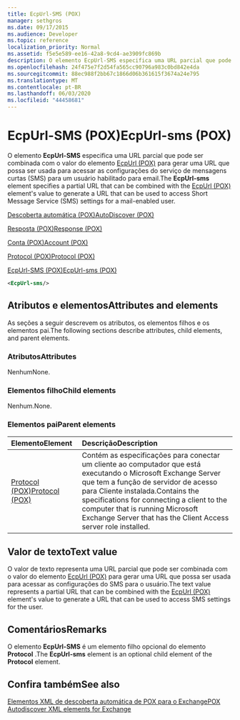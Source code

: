 ```yaml
---
title: EcpUrl-SMS (POX)
manager: sethgros
ms.date: 09/17/2015
ms.audience: Developer
ms.topic: reference
localization_priority: Normal
ms.assetid: f5e5e589-ee16-42a8-9cd4-ae3909fc869b
description: O elemento EcpUrl-SMS especifica uma URL parcial que pode ser combinada com o valor do elemento EcpUrl (POX) para gerar uma URL que possa ser usada para acessar as configurações do serviço de mensagens curtas (SMS) para um usuário habilitado para email.
ms.openlocfilehash: 24f475e7f2d54fa565cc90796a983c0bd842e4da
ms.sourcegitcommit: 88ec988f2bb67c1866d06b361615f3674a24e795
ms.translationtype: MT
ms.contentlocale: pt-BR
ms.lasthandoff: 06/03/2020
ms.locfileid: "44458681"
---
```

# <a name="ecpurl-sms-pox"></a><span data-ttu-id="23e5d-103">EcpUrl-SMS (POX)</span><span class="sxs-lookup"><span data-stu-id="23e5d-103">EcpUrl-sms (POX)</span></span>

<span data-ttu-id="23e5d-104">O elemento **EcpUrl-SMS** especifica uma URL parcial que pode ser combinada com o valor do elemento [EcpUrl (POX)](ecpurl-pox.md) para gerar uma URL que possa ser usada para acessar as configurações do serviço de mensagens curtas (SMS) para um usuário habilitado para email.</span><span class="sxs-lookup"><span data-stu-id="23e5d-104">The **EcpUrl-sms** element specifies a partial URL that can be combined with the [EcpUrl (POX)](ecpurl-pox.md) element's value to generate a URL that can be used to access Short Message Service (SMS) settings for a mail-enabled user.</span></span> 
  
[<span data-ttu-id="23e5d-105">Descoberta automática (POX)</span><span class="sxs-lookup"><span data-stu-id="23e5d-105">AutoDiscover (POX)</span></span>](autodiscover-pox.md)
  
[<span data-ttu-id="23e5d-106">Resposta (POX)</span><span class="sxs-lookup"><span data-stu-id="23e5d-106">Response (POX)</span></span>](response-pox.md)
  
[<span data-ttu-id="23e5d-107">Conta (POX)</span><span class="sxs-lookup"><span data-stu-id="23e5d-107">Account (POX)</span></span>](account-pox.md)
  
[<span data-ttu-id="23e5d-108">Protocol (POX)</span><span class="sxs-lookup"><span data-stu-id="23e5d-108">Protocol (POX)</span></span>](protocol-pox.md)
  
[<span data-ttu-id="23e5d-109">EcpUrl-SMS (POX)</span><span class="sxs-lookup"><span data-stu-id="23e5d-109">EcpUrl-sms (POX)</span></span>](ecpurl-sms-pox.md)
  
```XML
<EcpUrl-sms/>
```

## <a name="attributes-and-elements"></a><span data-ttu-id="23e5d-110">Atributos e elementos</span><span class="sxs-lookup"><span data-stu-id="23e5d-110">Attributes and elements</span></span>

<span data-ttu-id="23e5d-111">As seções a seguir descrevem os atributos, os elementos filhos e os elementos pai.</span><span class="sxs-lookup"><span data-stu-id="23e5d-111">The following sections describe attributes, child elements, and parent elements.</span></span>
  
### <a name="attributes"></a><span data-ttu-id="23e5d-112">Atributos</span><span class="sxs-lookup"><span data-stu-id="23e5d-112">Attributes</span></span>

<span data-ttu-id="23e5d-113">Nenhum</span><span class="sxs-lookup"><span data-stu-id="23e5d-113">None.</span></span>
  
### <a name="child-elements"></a><span data-ttu-id="23e5d-114">Elementos filho</span><span class="sxs-lookup"><span data-stu-id="23e5d-114">Child elements</span></span>

<span data-ttu-id="23e5d-115">Nenhum.</span><span class="sxs-lookup"><span data-stu-id="23e5d-115">None.</span></span>
  
### <a name="parent-elements"></a><span data-ttu-id="23e5d-116">Elementos pai</span><span class="sxs-lookup"><span data-stu-id="23e5d-116">Parent elements</span></span>

|<span data-ttu-id="23e5d-117">**Elemento**</span><span class="sxs-lookup"><span data-stu-id="23e5d-117">**Element**</span></span>|<span data-ttu-id="23e5d-118">**Descrição**</span><span class="sxs-lookup"><span data-stu-id="23e5d-118">**Description**</span></span>|
|:-----|:-----|
|[<span data-ttu-id="23e5d-119">Protocol (POX)</span><span class="sxs-lookup"><span data-stu-id="23e5d-119">Protocol (POX)</span></span>](protocol-pox.md) <br/> |<span data-ttu-id="23e5d-120">Contém as especificações para conectar um cliente ao computador que está executando o Microsoft Exchange Server que tem a função de servidor de acesso para Cliente instalada.</span><span class="sxs-lookup"><span data-stu-id="23e5d-120">Contains the specifications for connecting a client to the computer that is running Microsoft Exchange Server that has the Client Access server role installed.</span></span>  <br/> |
   
## <a name="text-value"></a><span data-ttu-id="23e5d-121">Valor de texto</span><span class="sxs-lookup"><span data-stu-id="23e5d-121">Text value</span></span>

<span data-ttu-id="23e5d-122">O valor de texto representa uma URL parcial que pode ser combinada com o valor do elemento [EcpUrl (POX)](ecpurl-pox.md) para gerar uma URL que possa ser usada para acessar as configurações do SMS para o usuário.</span><span class="sxs-lookup"><span data-stu-id="23e5d-122">The text value represents a partial URL that can be combined with the [EcpUrl (POX)](ecpurl-pox.md) element's value to generate a URL that can be used to access SMS settings for the user.</span></span> 
  
## <a name="remarks"></a><span data-ttu-id="23e5d-123">Comentários</span><span class="sxs-lookup"><span data-stu-id="23e5d-123">Remarks</span></span>

<span data-ttu-id="23e5d-124">O elemento **EcpUrl-SMS** é um elemento filho opcional do elemento **Protocol** .</span><span class="sxs-lookup"><span data-stu-id="23e5d-124">The **EcpUrl-sms** element is an optional child element of the **Protocol** element.</span></span> 
  
## <a name="see-also"></a><span data-ttu-id="23e5d-125">Confira também</span><span class="sxs-lookup"><span data-stu-id="23e5d-125">See also</span></span>



[<span data-ttu-id="23e5d-126">Elementos XML de descoberta automática de POX para o Exchange</span><span class="sxs-lookup"><span data-stu-id="23e5d-126">POX Autodiscover XML elements for Exchange</span></span>](pox-autodiscover-xml-elements-for-exchange.md)

